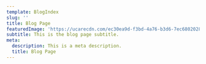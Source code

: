 ```yaml
---
template: BlogIndex
slug: ''
title: Blog Page
featuredImage: 'https://ucarecdn.com/ec30ea9d-f3bd-4a76-b3d6-7ec68020289c/'
subtitle: This is the blog page subtitle.
meta:
  description: This is a meta description.
  title: Blog Page
---
```

